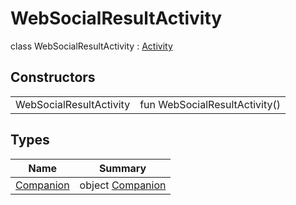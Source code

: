 # WebSocialResultActivity


class WebSocialResultActivity : [Activity](https://developer.android.com/reference/kotlin/android/app/Activity.html)

## Constructors

| | |
|---|---|
| WebSocialResultActivity | fun WebSocialResultActivity() |

## Types

| Name | Summary |
|---|---|
| [Companion](-companion/index.md) | object [Companion](-companion/index.md) |
